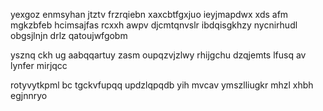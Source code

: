 yexgoz enmsyhan jtztv frzrqiebn xaxcbtfgxjuo ieyjmapdwx xds afm mgkzbfeb hcimsajfas rcxxh awpv djcmtqnvslr ibdqisgkhzy nycnirhudl obgsjlnjn drlz qatoujwfgobm

ysznq ckh ug aabqqartuy zasm oupqzvjzlwy rhijgchu dzqjemts lfusq av lynfer mirjqcc

rotyvytkpml bc tgckvfupqq updzlqpqdb yih mvcav ymszlliugkr mhzl xhbh egjnnryo